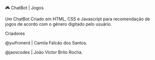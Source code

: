 🎮 ChatBot | Jogos

Um ChatBot Criado em HTML, CSS e Javascript para recomendação de jogos de acordo com o gênero digitado pelo usuário.

Criadores

@yuifronerd | Camila Falcão dos Santos.

@jaovcodes | João Victor Brito Rocha.
